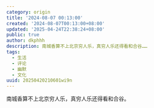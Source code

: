 ```yaml
---
category: origin
title: '2024-08-07 00:13:00'
created: '2024-08-07T00:13:00+08:00'
updated: '2025-04-24T22:38:24+08:00'
public: true
author: dkphhh
description: 南城香算不上北京穷人乐，真穷人乐还得看和合谷……
tags:
  - 生活
  - 评论
  - 幽默
  - 文化
uuid: 20250420210601wi9n
---
```


南城香算不上北京穷人乐，真穷人乐还得看和合谷。
